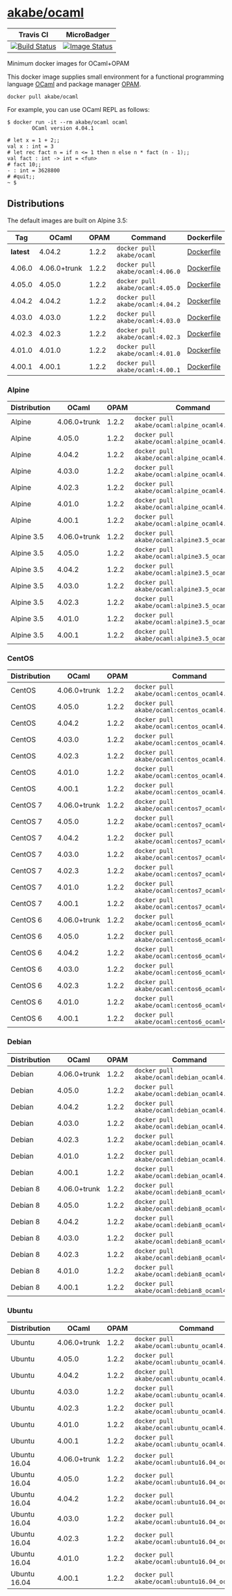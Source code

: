 # [akabe/ocaml](https://hub.docker.com/r/akabe/ocaml/)

| Travis CI | MicroBadger |
| --- | --- |
| [![Build Status](https://travis-ci.org/akabe/docker-ocaml.svg?branch=master)](https://travis-ci.org/akabe/docker-ocaml) | [![Image Status](https://images.microbadger.com/badges/image/akabe/ocaml.svg)](https://microbadger.com/images/akabe/ocaml) |

Minimum docker images for OCaml+OPAM

This docker image supplies small environment for a functional programming language
[OCaml](http://ocaml.org/) and package manager [OPAM](https://opam.ocaml.org/).

```
docker pull akabe/ocaml
```

For example, you can use OCaml REPL as follows:

```
$ docker run -it --rm akabe/ocaml ocaml
        OCaml version 4.04.1

# let x = 1 + 2;;
val x : int = 3
# let rec fact n = if n <= 1 then n else n * fact (n - 1);;
val fact : int -> int = <fun>
# fact 10;;
- : int = 3628800
# #quit;;
~ $
```


## Distributions

The default images are built on Alpine 3.5:

| Tag | OCaml | OPAM | Command | Dockerfile |
| ------------ | ----- | ---- | ------- | ---------- |
| **latest** | 4.04.2 | 1.2.2 | `docker pull akabe/ocaml` | [Dockerfile](dockerfiles/alpine3.5_ocaml4.04.2/Dockerfile) |
| 4.06.0 | 4.06.0+trunk | 1.2.2 | `docker pull akabe/ocaml:4.06.0` | [Dockerfile](dockerfiles/alpine3.5_ocaml4.06.0/Dockerfile) |
| 4.05.0 | 4.05.0 | 1.2.2 | `docker pull akabe/ocaml:4.05.0` | [Dockerfile](dockerfiles/alpine3.5_ocaml4.05.0/Dockerfile) |
| 4.04.2 | 4.04.2 | 1.2.2 | `docker pull akabe/ocaml:4.04.2` | [Dockerfile](dockerfiles/alpine3.5_ocaml4.04.2/Dockerfile) |
| 4.03.0 | 4.03.0 | 1.2.2 | `docker pull akabe/ocaml:4.03.0` | [Dockerfile](dockerfiles/alpine3.5_ocaml4.03.0/Dockerfile) |
| 4.02.3 | 4.02.3 | 1.2.2 | `docker pull akabe/ocaml:4.02.3` | [Dockerfile](dockerfiles/alpine3.5_ocaml4.02.3/Dockerfile) |
| 4.01.0 | 4.01.0 | 1.2.2 | `docker pull akabe/ocaml:4.01.0` | [Dockerfile](dockerfiles/alpine3.5_ocaml4.01.0/Dockerfile) |
| 4.00.1 | 4.00.1 | 1.2.2 | `docker pull akabe/ocaml:4.00.1` | [Dockerfile](dockerfiles/alpine3.5_ocaml4.00.1/Dockerfile) |

### Alpine

| Distribution | OCaml | OPAM | Command | Dockerfile |
| ------------ | ----- | ---- | ------- | ---------- |
| Alpine | 4.06.0+trunk | 1.2.2 | `docker pull akabe/ocaml:alpine_ocaml4.06.0` | [Dockerfile](dockerfiles/alpine3.5_ocaml4.06.0/Dockerfile) |
| Alpine | 4.05.0 | 1.2.2 | `docker pull akabe/ocaml:alpine_ocaml4.05.0` | [Dockerfile](dockerfiles/alpine3.5_ocaml4.05.0/Dockerfile) |
| Alpine | 4.04.2 | 1.2.2 | `docker pull akabe/ocaml:alpine_ocaml4.04.2` | [Dockerfile](dockerfiles/alpine3.5_ocaml4.04.2/Dockerfile) |
| Alpine | 4.03.0 | 1.2.2 | `docker pull akabe/ocaml:alpine_ocaml4.03.0` | [Dockerfile](dockerfiles/alpine3.5_ocaml4.03.0/Dockerfile) |
| Alpine | 4.02.3 | 1.2.2 | `docker pull akabe/ocaml:alpine_ocaml4.02.3` | [Dockerfile](dockerfiles/alpine3.5_ocaml4.02.3/Dockerfile) |
| Alpine | 4.01.0 | 1.2.2 | `docker pull akabe/ocaml:alpine_ocaml4.01.0` | [Dockerfile](dockerfiles/alpine3.5_ocaml4.01.0/Dockerfile) |
| Alpine | 4.00.1 | 1.2.2 | `docker pull akabe/ocaml:alpine_ocaml4.00.1` | [Dockerfile](dockerfiles/alpine3.5_ocaml4.00.1/Dockerfile) |
| Alpine 3.5 | 4.06.0+trunk | 1.2.2 | `docker pull akabe/ocaml:alpine3.5_ocaml4.06.0` | [Dockerfile](dockerfiles/alpine3.5_ocaml4.06.0/Dockerfile) |
| Alpine 3.5 | 4.05.0 | 1.2.2 | `docker pull akabe/ocaml:alpine3.5_ocaml4.05.0` | [Dockerfile](dockerfiles/alpine3.5_ocaml4.05.0/Dockerfile) |
| Alpine 3.5 | 4.04.2 | 1.2.2 | `docker pull akabe/ocaml:alpine3.5_ocaml4.04.2` | [Dockerfile](dockerfiles/alpine3.5_ocaml4.04.2/Dockerfile) |
| Alpine 3.5 | 4.03.0 | 1.2.2 | `docker pull akabe/ocaml:alpine3.5_ocaml4.03.0` | [Dockerfile](dockerfiles/alpine3.5_ocaml4.03.0/Dockerfile) |
| Alpine 3.5 | 4.02.3 | 1.2.2 | `docker pull akabe/ocaml:alpine3.5_ocaml4.02.3` | [Dockerfile](dockerfiles/alpine3.5_ocaml4.02.3/Dockerfile) |
| Alpine 3.5 | 4.01.0 | 1.2.2 | `docker pull akabe/ocaml:alpine3.5_ocaml4.01.0` | [Dockerfile](dockerfiles/alpine3.5_ocaml4.01.0/Dockerfile) |
| Alpine 3.5 | 4.00.1 | 1.2.2 | `docker pull akabe/ocaml:alpine3.5_ocaml4.00.1` | [Dockerfile](dockerfiles/alpine3.5_ocaml4.00.1/Dockerfile) |

### CentOS

| Distribution | OCaml | OPAM | Command | Dockerfile |
| ------------ | ----- | ---- | ------- | ---------- |
| CentOS | 4.06.0+trunk | 1.2.2 | `docker pull akabe/ocaml:centos_ocaml4.06.0` | [Dockerfile](dockerfiles/centos7_ocaml4.06.0/Dockerfile) |
| CentOS | 4.05.0 | 1.2.2 | `docker pull akabe/ocaml:centos_ocaml4.05.0` | [Dockerfile](dockerfiles/centos7_ocaml4.05.0/Dockerfile) |
| CentOS | 4.04.2 | 1.2.2 | `docker pull akabe/ocaml:centos_ocaml4.04.2` | [Dockerfile](dockerfiles/centos7_ocaml4.04.2/Dockerfile) |
| CentOS | 4.03.0 | 1.2.2 | `docker pull akabe/ocaml:centos_ocaml4.03.0` | [Dockerfile](dockerfiles/centos7_ocaml4.03.0/Dockerfile) |
| CentOS | 4.02.3 | 1.2.2 | `docker pull akabe/ocaml:centos_ocaml4.02.3` | [Dockerfile](dockerfiles/centos7_ocaml4.02.3/Dockerfile) |
| CentOS | 4.01.0 | 1.2.2 | `docker pull akabe/ocaml:centos_ocaml4.01.0` | [Dockerfile](dockerfiles/centos7_ocaml4.01.0/Dockerfile) |
| CentOS | 4.00.1 | 1.2.2 | `docker pull akabe/ocaml:centos_ocaml4.00.1` | [Dockerfile](dockerfiles/centos7_ocaml4.00.1/Dockerfile) |
| CentOS 7 | 4.06.0+trunk | 1.2.2 | `docker pull akabe/ocaml:centos7_ocaml4.06.0` | [Dockerfile](dockerfiles/centos7_ocaml4.06.0/Dockerfile) |
| CentOS 7 | 4.05.0 | 1.2.2 | `docker pull akabe/ocaml:centos7_ocaml4.05.0` | [Dockerfile](dockerfiles/centos7_ocaml4.05.0/Dockerfile) |
| CentOS 7 | 4.04.2 | 1.2.2 | `docker pull akabe/ocaml:centos7_ocaml4.04.2` | [Dockerfile](dockerfiles/centos7_ocaml4.04.2/Dockerfile) |
| CentOS 7 | 4.03.0 | 1.2.2 | `docker pull akabe/ocaml:centos7_ocaml4.03.0` | [Dockerfile](dockerfiles/centos7_ocaml4.03.0/Dockerfile) |
| CentOS 7 | 4.02.3 | 1.2.2 | `docker pull akabe/ocaml:centos7_ocaml4.02.3` | [Dockerfile](dockerfiles/centos7_ocaml4.02.3/Dockerfile) |
| CentOS 7 | 4.01.0 | 1.2.2 | `docker pull akabe/ocaml:centos7_ocaml4.01.0` | [Dockerfile](dockerfiles/centos7_ocaml4.01.0/Dockerfile) |
| CentOS 7 | 4.00.1 | 1.2.2 | `docker pull akabe/ocaml:centos7_ocaml4.00.1` | [Dockerfile](dockerfiles/centos7_ocaml4.00.1/Dockerfile) |
| CentOS 6 | 4.06.0+trunk | 1.2.2 | `docker pull akabe/ocaml:centos6_ocaml4.06.0` | [Dockerfile](dockerfiles/centos6_ocaml4.06.0/Dockerfile) |
| CentOS 6 | 4.05.0 | 1.2.2 | `docker pull akabe/ocaml:centos6_ocaml4.05.0` | [Dockerfile](dockerfiles/centos6_ocaml4.05.0/Dockerfile) |
| CentOS 6 | 4.04.2 | 1.2.2 | `docker pull akabe/ocaml:centos6_ocaml4.04.2` | [Dockerfile](dockerfiles/centos6_ocaml4.04.2/Dockerfile) |
| CentOS 6 | 4.03.0 | 1.2.2 | `docker pull akabe/ocaml:centos6_ocaml4.03.0` | [Dockerfile](dockerfiles/centos6_ocaml4.03.0/Dockerfile) |
| CentOS 6 | 4.02.3 | 1.2.2 | `docker pull akabe/ocaml:centos6_ocaml4.02.3` | [Dockerfile](dockerfiles/centos6_ocaml4.02.3/Dockerfile) |
| CentOS 6 | 4.01.0 | 1.2.2 | `docker pull akabe/ocaml:centos6_ocaml4.01.0` | [Dockerfile](dockerfiles/centos6_ocaml4.01.0/Dockerfile) |
| CentOS 6 | 4.00.1 | 1.2.2 | `docker pull akabe/ocaml:centos6_ocaml4.00.1` | [Dockerfile](dockerfiles/centos6_ocaml4.00.1/Dockerfile) |

### Debian

| Distribution | OCaml | OPAM | Command | Dockerfile |
| ------------ | ----- | ---- | ------- | ---------- |
| Debian | 4.06.0+trunk | 1.2.2 | `docker pull akabe/ocaml:debian_ocaml4.06.0` | [Dockerfile](dockerfiles/debian8_ocaml4.06.0/Dockerfile) |
| Debian | 4.05.0 | 1.2.2 | `docker pull akabe/ocaml:debian_ocaml4.05.0` | [Dockerfile](dockerfiles/debian8_ocaml4.05.0/Dockerfile) |
| Debian | 4.04.2 | 1.2.2 | `docker pull akabe/ocaml:debian_ocaml4.04.2` | [Dockerfile](dockerfiles/debian8_ocaml4.04.2/Dockerfile) |
| Debian | 4.03.0 | 1.2.2 | `docker pull akabe/ocaml:debian_ocaml4.03.0` | [Dockerfile](dockerfiles/debian8_ocaml4.03.0/Dockerfile) |
| Debian | 4.02.3 | 1.2.2 | `docker pull akabe/ocaml:debian_ocaml4.02.3` | [Dockerfile](dockerfiles/debian8_ocaml4.02.3/Dockerfile) |
| Debian | 4.01.0 | 1.2.2 | `docker pull akabe/ocaml:debian_ocaml4.01.0` | [Dockerfile](dockerfiles/debian8_ocaml4.01.0/Dockerfile) |
| Debian | 4.00.1 | 1.2.2 | `docker pull akabe/ocaml:debian_ocaml4.00.1` | [Dockerfile](dockerfiles/debian8_ocaml4.00.1/Dockerfile) |
| Debian 8 | 4.06.0+trunk | 1.2.2 | `docker pull akabe/ocaml:debian8_ocaml4.06.0` | [Dockerfile](dockerfiles/debian8_ocaml4.06.0/Dockerfile) |
| Debian 8 | 4.05.0 | 1.2.2 | `docker pull akabe/ocaml:debian8_ocaml4.05.0` | [Dockerfile](dockerfiles/debian8_ocaml4.05.0/Dockerfile) |
| Debian 8 | 4.04.2 | 1.2.2 | `docker pull akabe/ocaml:debian8_ocaml4.04.2` | [Dockerfile](dockerfiles/debian8_ocaml4.04.2/Dockerfile) |
| Debian 8 | 4.03.0 | 1.2.2 | `docker pull akabe/ocaml:debian8_ocaml4.03.0` | [Dockerfile](dockerfiles/debian8_ocaml4.03.0/Dockerfile) |
| Debian 8 | 4.02.3 | 1.2.2 | `docker pull akabe/ocaml:debian8_ocaml4.02.3` | [Dockerfile](dockerfiles/debian8_ocaml4.02.3/Dockerfile) |
| Debian 8 | 4.01.0 | 1.2.2 | `docker pull akabe/ocaml:debian8_ocaml4.01.0` | [Dockerfile](dockerfiles/debian8_ocaml4.01.0/Dockerfile) |
| Debian 8 | 4.00.1 | 1.2.2 | `docker pull akabe/ocaml:debian8_ocaml4.00.1` | [Dockerfile](dockerfiles/debian8_ocaml4.00.1/Dockerfile) |

### Ubuntu

| Distribution | OCaml | OPAM | Command | Dockerfile |
| ------------ | ----- | ---- | ------- | ---------- |
| Ubuntu | 4.06.0+trunk | 1.2.2 | `docker pull akabe/ocaml:ubuntu_ocaml4.06.0` | [Dockerfile](dockerfiles/ubuntu16.04_ocaml4.06.0/Dockerfile) |
| Ubuntu | 4.05.0 | 1.2.2 | `docker pull akabe/ocaml:ubuntu_ocaml4.05.0` | [Dockerfile](dockerfiles/ubuntu16.04_ocaml4.05.0/Dockerfile) |
| Ubuntu | 4.04.2 | 1.2.2 | `docker pull akabe/ocaml:ubuntu_ocaml4.04.2` | [Dockerfile](dockerfiles/ubuntu16.04_ocaml4.04.2/Dockerfile) |
| Ubuntu | 4.03.0 | 1.2.2 | `docker pull akabe/ocaml:ubuntu_ocaml4.03.0` | [Dockerfile](dockerfiles/ubuntu16.04_ocaml4.03.0/Dockerfile) |
| Ubuntu | 4.02.3 | 1.2.2 | `docker pull akabe/ocaml:ubuntu_ocaml4.02.3` | [Dockerfile](dockerfiles/ubuntu16.04_ocaml4.02.3/Dockerfile) |
| Ubuntu | 4.01.0 | 1.2.2 | `docker pull akabe/ocaml:ubuntu_ocaml4.01.0` | [Dockerfile](dockerfiles/ubuntu16.04_ocaml4.01.0/Dockerfile) |
| Ubuntu | 4.00.1 | 1.2.2 | `docker pull akabe/ocaml:ubuntu_ocaml4.00.1` | [Dockerfile](dockerfiles/ubuntu16.04_ocaml4.00.1/Dockerfile) |
| Ubuntu 16.04 | 4.06.0+trunk | 1.2.2 | `docker pull akabe/ocaml:ubuntu16.04_ocaml4.06.0` | [Dockerfile](dockerfiles/ubuntu16.04_ocaml4.06.0/Dockerfile) |
| Ubuntu 16.04 | 4.05.0 | 1.2.2 | `docker pull akabe/ocaml:ubuntu16.04_ocaml4.05.0` | [Dockerfile](dockerfiles/ubuntu16.04_ocaml4.05.0/Dockerfile) |
| Ubuntu 16.04 | 4.04.2 | 1.2.2 | `docker pull akabe/ocaml:ubuntu16.04_ocaml4.04.2` | [Dockerfile](dockerfiles/ubuntu16.04_ocaml4.04.2/Dockerfile) |
| Ubuntu 16.04 | 4.03.0 | 1.2.2 | `docker pull akabe/ocaml:ubuntu16.04_ocaml4.03.0` | [Dockerfile](dockerfiles/ubuntu16.04_ocaml4.03.0/Dockerfile) |
| Ubuntu 16.04 | 4.02.3 | 1.2.2 | `docker pull akabe/ocaml:ubuntu16.04_ocaml4.02.3` | [Dockerfile](dockerfiles/ubuntu16.04_ocaml4.02.3/Dockerfile) |
| Ubuntu 16.04 | 4.01.0 | 1.2.2 | `docker pull akabe/ocaml:ubuntu16.04_ocaml4.01.0` | [Dockerfile](dockerfiles/ubuntu16.04_ocaml4.01.0/Dockerfile) |
| Ubuntu 16.04 | 4.00.1 | 1.2.2 | `docker pull akabe/ocaml:ubuntu16.04_ocaml4.00.1` | [Dockerfile](dockerfiles/ubuntu16.04_ocaml4.00.1/Dockerfile) |
